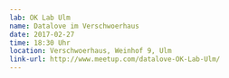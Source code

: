 ```yaml
---
lab: OK Lab Ulm
name: Datalove im Verschwoerhaus
date: 2017-02-27
time: 18:30 Uhr
location: Verschwoerhaus, Weinhof 9, Ulm
link-url: http://www.meetup.com/datalove-OK-Lab-Ulm/
---
```

